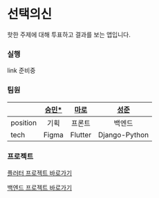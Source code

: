 # 선택의신

핫한 주제에 대해 투표하고 결과를 보는 앱입니다.


### 실행

link 준비중

### 팀원

| |[승민*](https://github.com/seeungmin)|[마로](https://github.com/RDDcat)|[성준](https://github.com/kim-song-jun)|
|:--|:--:|:--:|:--:|
|position|기획|프론트|백엔드|
|tech|Figma|Flutter|Django-Python|

### 프로젝트

[플러터 프로젝트 바로가기](https://github.com/RDDcat/got-of-select-flutter/tree/main/god_of_select)

[백엔드 프로젝트 바로가기](https://github.com/kim-song-jun/god-of-select)


